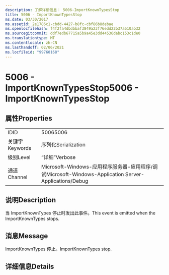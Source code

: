 ```yaml
---
description: 了解详细信息： 5006-ImportKnownTypesStop
title: 5006 - ImportKnownTypesStop
ms.date: 03/30/2017
ms.assetid: 2e1786c1-cbdd-4427-b8fc-cbf86b8debae
ms.openlocfilehash: f4f2fa4dbdbbaf3849a23f76edd22b37a510ab32
ms.sourcegitcommit: ddf7edb67715a5b9a45e3dd44536dabc153c1de0
ms.translationtype: MT
ms.contentlocale: zh-CN
ms.lasthandoff: 02/06/2021
ms.locfileid: "99760168"
---
```

# <a name="5006---importknowntypesstop"></a><span data-ttu-id="c0ac5-103">5006 - ImportKnownTypesStop</span><span class="sxs-lookup"><span data-stu-id="c0ac5-103">5006 - ImportKnownTypesStop</span></span>

## <a name="properties"></a><span data-ttu-id="c0ac5-104">属性</span><span class="sxs-lookup"><span data-stu-id="c0ac5-104">Properties</span></span>  
  
|||  
|-|-|  
|<span data-ttu-id="c0ac5-105">ID</span><span class="sxs-lookup"><span data-stu-id="c0ac5-105">ID</span></span>|<span data-ttu-id="c0ac5-106">5006</span><span class="sxs-lookup"><span data-stu-id="c0ac5-106">5006</span></span>|  
|<span data-ttu-id="c0ac5-107">关键字</span><span class="sxs-lookup"><span data-stu-id="c0ac5-107">Keywords</span></span>|<span data-ttu-id="c0ac5-108">序列化</span><span class="sxs-lookup"><span data-stu-id="c0ac5-108">Serialization</span></span>|  
|<span data-ttu-id="c0ac5-109">级别</span><span class="sxs-lookup"><span data-stu-id="c0ac5-109">Level</span></span>|<span data-ttu-id="c0ac5-110">“详细”</span><span class="sxs-lookup"><span data-stu-id="c0ac5-110">Verbose</span></span>|  
|<span data-ttu-id="c0ac5-111">通道</span><span class="sxs-lookup"><span data-stu-id="c0ac5-111">Channel</span></span>|<span data-ttu-id="c0ac5-112">Microsoft-Windows-应用程序服务器-应用程序/调试</span><span class="sxs-lookup"><span data-stu-id="c0ac5-112">Microsoft-Windows-Application Server-Applications/Debug</span></span>|  
  
## <a name="description"></a><span data-ttu-id="c0ac5-113">说明</span><span class="sxs-lookup"><span data-stu-id="c0ac5-113">Description</span></span>  

 <span data-ttu-id="c0ac5-114">当 ImportKnownTypes 停止时发出此事件。</span><span class="sxs-lookup"><span data-stu-id="c0ac5-114">This event is emitted when the ImportKnownTypes stops.</span></span>  
  
## <a name="message"></a><span data-ttu-id="c0ac5-115">消息</span><span class="sxs-lookup"><span data-stu-id="c0ac5-115">Message</span></span>  

 <span data-ttu-id="c0ac5-116">ImportKnownTypes 停止。</span><span class="sxs-lookup"><span data-stu-id="c0ac5-116">ImportKnownTypes stop.</span></span>  
  
## <a name="details"></a><span data-ttu-id="c0ac5-117">详细信息</span><span class="sxs-lookup"><span data-stu-id="c0ac5-117">Details</span></span>
